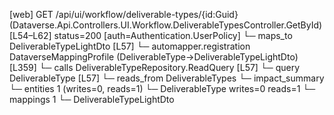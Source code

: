 [web] GET /api/ui/workflow/deliverable-types/{id:Guid}  (Dataverse.Api.Controllers.UI.Workflow.DeliverableTypesController.GetById)  [L54–L62] status=200 [auth=Authentication.UserPolicy]
  └─ maps_to DeliverableTypeLightDto [L57]
    └─ automapper.registration DataverseMappingProfile (DeliverableType->DeliverableTypeLightDto) [L359]
  └─ calls DeliverableTypeRepository.ReadQuery [L57]
  └─ query DeliverableType [L57]
    └─ reads_from DeliverableTypes
  └─ impact_summary
    └─ entities 1 (writes=0, reads=1)
      └─ DeliverableType writes=0 reads=1
    └─ mappings 1
      └─ DeliverableTypeLightDto

